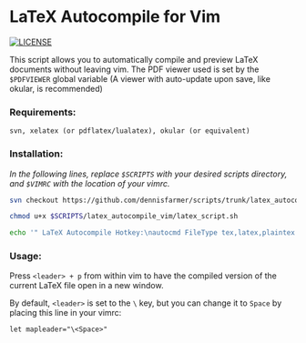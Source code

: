 # LaTeX Autocompile for Vim

[![LICENSE](https://img.shields.io/badge/license-MIT-lightgrey.svg)](https://raw.githubusercontent.com/dennisfarmer/scripts/master/LICENSE)

This script allows you to automatically compile and preview LaTeX documents without leaving vim. The PDF viewer used is set by the `$PDFVIEWER` global variable (A viewer with auto-update upon save, like okular, is recommended)

### Requirements:
`svn, xelatex (or pdflatex/lualatex), okular (or equivalent)`

### Installation:
_In the following lines, replace `$SCRIPTS` with your desired scripts directory, and `$VIMRC` with the location of your vimrc._

```zsh
svn checkout https://github.com/dennisfarmer/scripts/trunk/latex_autocompile_vim $SCRIPTS

chmod u+x $SCRIPTS/latex_autocompile_vim/latex_script.sh

echo '" LaTeX Autocompile Hotkey:\nautocmd FileType tex,latex,plaintex nnoremap <buffer> <Leader>p :w <bar> sh $SCRIPTS/latex_autocompile_vim/latex_script.sh % & disown <CR><CR>' >> $VIMRC
```

### Usage:
Press `<leader> + p` from within vim to have the compiled version of the current LaTeX file open in a new window.

By default, `<leader>` is set to the `\` key, but you can change it to `Space` by placing this line in your vimrc:

```vim
let mapleader="\<Space>"
```

